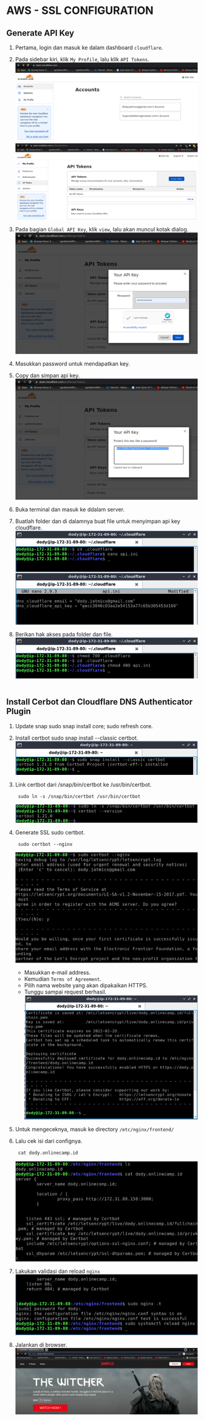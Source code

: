 # **AWS - SSL CONFIGURATION**
## Generate API Key

1. Pertama, login dan masuk ke dalam dashboard `cloudflare`.
2. Pada sidebar kiri, klik `My Profile`, lalu klik `API Tokens`.
   ![dashboard](assets/images-aws-ssl-config/dashboard.png) <br>
   ![api](assets/images-aws-ssl-config/api.png) <br>

3. Pada bagian `Global API Key`, klik `view`, lalu akan muncul kotak dialog.
   ![api-key](assets/images-aws-ssl-config/api-key.png) <br>

4. Masukkan password untuk mendapatkan key.
5. Copy dan simpan api key.
   ![copy-key](assets/images-aws-ssl-config/copy-key.png) <br>

6. Buka terminal dan masuk ke ddalam server.
7. Buatlah folder dan di dalamnya buat file untuk menyimpan api key cloudflare.
   ![folder-api](assets/images-aws-ssl-config/folder-api.png) <br>
   ![save-api](assets/images-aws-ssl-config/save-api.png) <br>

8. Berikan hak akses pada folder dan file.
   ![hakakses](assets/images-aws-ssl-config/hakakses.png) <br><br>

## Install Cerbot dan Cloudflare DNS Authenticator Plugin

1. Update snap sudo snap install core; sudo refresh core.
2. Install certbot sudo snap install --classic certbot.
   ![install-certbot](assets/images-aws-ssl-config/install-certbot.png) <br>

3. Link certbot dari /snap/bin/certbot ke /usr/bin/certbot.
    
        sudo ln -s /snap/bin/certbot /usr/bin/certbot
    ![prepare-certbot](assets/images-aws-ssl-config/prepare-certbot.png) <br>
        
4. Generate SSL sudo certbot.
   
        sudo certbot --nginx
    ![generate](assets/images-aws-ssl-config/generate.png) <br>

    - Masukkan e-mail address.
    - Kemudian `Terms of Agreement`.
    - Pilih nama website yang akan dipakaikan HTTPS.
    - Tunggu sampai request berhasil.
    ![hasil-generate](assets/images-aws-ssl-config/hasil-generate.png) <br>

5. Untuk mengeceknya, masuk ke directory `/etc/nginx/frontend/`
6. Lalu cek isi dari confignya.
   
        cat dody.onlinecamp.id
    ![cek-config](assets/images-aws-ssl-config/cek-config.png) <br>

7. Lakukan validasi dan reload `nginx`
   ![validasi-reload](assets/images-aws-ssl-config/validasi-reload.png) <br>

8. Jalankan di browser.
   ![done](assets/images-aws-ssl-config/done.png) <br>
